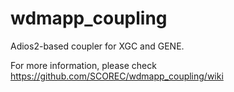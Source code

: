 # wdmapp_coupling

Adios2-based coupler for XGC and GENE.

For more information, please check https://github.com/SCOREC/wdmapp_coupling/wiki
